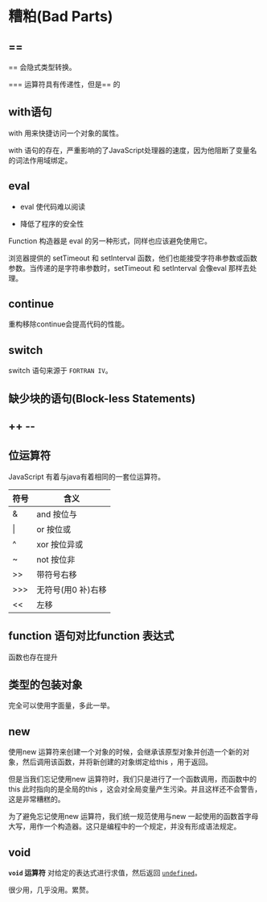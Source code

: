# 糟粕(Bad Parts)

## ==

== 会隐式类型转换。

=== 运算符具有传递性，但是== 的



## with语句

with 用来快捷访问一个对象的属性。

with 语句的存在，严重影响的了JavaScript处理器的速度，因为他阻断了变量名的词法作用域绑定。



## eval

- eval 使代码难以阅读

- 降低了程序的安全性

Function 构造器是 eval 的另一种形式，同样也应该避免使用它。

浏览器提供的 setTimeout 和 setInterval 函数，他们也能接受字符串参数或函数参数。当传递的是字符串参数时，setTimeout 和 setInterval 会像eval 那样去处理。



## continue

重构移除continue会提高代码的性能。

## switch

switch 语句来源于 `FORTRAN IV`。

## 缺少块的语句(Block-less Statements)

## ++ --

## 位运算符

JavaScript 有着与java有着相同的一套位运算符。

| 符号 | 含义               |
| ---- | ------------------ |
| &    | and 按位与         |
| \|   | or 按位或          |
| ^    | xor 按位异或       |
| ~    | not 按位非         |
| >>   | 带符号右移         |
| >>>  | 无符号(用0 补)右移 |
| <<   | 左移               |



## function 语句对比function 表达式

函数也存在提升



## 类型的包装对象

完全可以使用字面量，多此一举。



## new

使用new 运算符来创建一个对象的时候，会继承该原型对象并创造一个新的对象，然后调用该函数，并将新创建的对象绑定给this ，用于返回。

但是当我们忘记使用new 运算符时，我们只是进行了一个函数调用，而函数中的this 此时指向的是全局的this ，这会对全局变量产生污染。并且这样还不会警告，这是非常糟糕的。

为了避免忘记使用new 运算符，我们统一规范使用与new 一起使用的函数首字母大写，用作一个构造器。这只是编程中的一个规定，并没有形成语法规定。



## void

**`void` 运算符** 对给定的表达式进行求值，然后返回 [`undefined`](https://developer.mozilla.org/zh-CN/docs/Web/JavaScript/Reference/Global_Objects/undefined)。

很少用，几乎没用。累赘。
